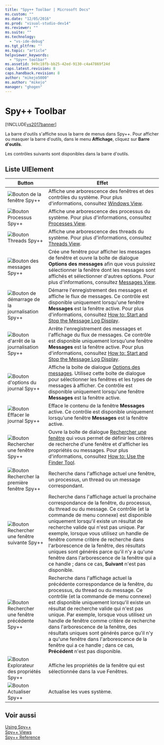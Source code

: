 ```yaml
---
title: "Spy++ Toolbar | Microsoft Docs"
ms.custom: ""
ms.date: "12/05/2016"
ms.prod: "visual-studio-dev14"
ms.reviewer: ""
ms.suite: ""
ms.technology: 
  - "vs-ide-debug"
ms.tgt_pltfrm: ""
ms.topic: "article"
helpviewer_keywords: 
  - "Spy++ toolbar"
ms.assetid: 949c18fb-bb25-42ed-9130-c4a47869f24d
caps.latest.revision: 8
caps.handback.revision: 8
author: "mikejo5000"
ms.author: "mikejo"
manager: "ghogen"
---
```

# Spy++ Toolbar
[!INCLUDE[vs2017banner](../code-quality/includes/vs2017banner.md)]

La barre d'outils s'affiche sous la barre de menus dans Spy\+\+.  Pour afficher ou masquer la barre d'outils, dans le menu **Affichage**, cliquez sur **Barre d'outils**.  
  
 Les contrôles suivants sont disponibles dans la barre d'outils.  
  
## Liste UIElement  
  
|Button|Effet|  
|------------|-----------|  
|![Bouton de la fenêtre Spy&#43;&#43;](../debugger/media/icon_spy--_windows.png "Icon\_Spy\+\+\_Windows")|Affiche une arborescence des fenêtres et des contrôles du système.  Pour plus d'informations, consultez [Windows View](../debugger/windows-view.md).|  
|![Bouton Processus Spy&#43;&#43;](../debugger/media/icon_spy--_processes.png "Icon\_Spy\+\+\_Processes")|Affiche une arborescence des processus du système.  Pour plus d'informations, consultez [Processes View](../debugger/processes-view.md).|  
|![Bouton Threads Spy&#43;&#43;](../debugger/media/icon_spy--_threads.gif "Icon\_Spy\+\+\_Threads")|Affiche une arborescence des threads du système.  Pour plus d'informations, consultez [Threads View](../debugger/threads-view.md).|  
|![Bouton des messages Spy&#43;&#43;](../debugger/media/icon_spy--_messages.png "Icon\_Spy\+\+\_Messages")|Crée une fenêtre pour afficher les messages de fenêtre et ouvre la boîte de dialogue **Options des messages** afin que vous puissiez sélectionner la fenêtre dont les messages sont affichés et sélectionner d'autres options.  Pour plus d'informations, consultez [Messages View](../debugger/messages-view.md).|  
|![Bouton de démarrage de la journalisation Spy&#43;&#43;](../debugger/media/icon_spy--_startlog.png "Icon\_Spy\+\+\_StartLog")|Démarre l'enregistrement des messages et affiche le flux de messages.  Ce contrôle est disponible uniquement lorsqu'une fenêtre **Messages** est la fenêtre active.  Pour plus d'informations, consultez [How to: Start and Stop the Message Log Display](../debugger/how-to-start-and-stop-the-message-log-display.md).|  
|![Bouton d'arrêt de la journalisation Spy&#43;&#43;](../debugger/media/icon_spy--_stoplog.gif "Icon\_Spy\+\+\_StopLog")|Arrête l'enregistrement des messages et l'affichage du flux de messages.  Ce contrôle est disponible uniquement lorsqu'une fenêtre **Messages** est la fenêtre active.  Pour plus d'informations, consultez [How to: Start and Stop the Message Log Display](../debugger/how-to-start-and-stop-the-message-log-display.md).|  
|![Bouton d'options du journal Spy&#43;&#43;](../debugger/media/icon_spy--_logoptions.png "Icon\_Spy\+\+\_LogOptions")|Affiche la boîte de dialogue [Options des messages](../debugger/message-options-dialog-box.md).  Utilisez cette boîte de dialogue pour sélectionner les fenêtres et les types de messages à afficher.  Ce contrôle est disponible uniquement lorsqu'une fenêtre **Messages** est la fenêtre active.|  
|![Bouton Effacer le journal Spy&#43;&#43;](../debugger/media/spy--_clearlog.gif "Spy\+\+\_ClearLog")|Efface le contenu de la fenêtre **Messages** active.  Ce contrôle est disponible uniquement lorsqu'une fenêtre **Messages** est la fenêtre active.|  
|![Bouton Rechercher une fenêtre Spy&#43;&#43;](../debugger/media/icon_spy--_findwindow.png "Icon\_Spy\+\+\_FindWindow")|Ouvre la boîte de dialogue [Rechercher une fenêtre](../debugger/find-window-dialog-box.md) qui vous permet de définir les critères de recherche d'une fenêtre et d'afficher les propriétés ou messages.  Pour plus d'informations, consultez [How to: Use the Finder Tool](../Topic/How%20to:%20Use%20the%20Finder%20Tool.md).|  
|![Bouton Rechercher la première fenêtre Spy&#43;&#43;](../debugger/media/icon_spy--_window.png "Icon\_Spy\+\+\_Window")|Recherche dans l'affichage actuel une fenêtre, un processus, un thread ou un message correspondant.|  
|![Bouton Rechercher une fenêtre suivante Spy&#43;&#43;](../debugger/media/icon_spy--_nextwindow.gif "Icon\_Spy\+\+\_NextWindow")|Recherche dans l'affichage actuel la prochaine correspondance de la fenêtre, du processus, du thread ou du message.  Ce contrôle \(et la commande de menu connexe\) est disponible uniquement lorsqu'il existe un résultat de recherche valide qui n'est pas unique.  Par exemple, lorsque vous utilisez un handle de fenêtre comme critère de recherche dans l'arborescence de la fenêtre, des résultats uniques sont générés parce qu'il n'y a qu'une fenêtre dans l'arborescence de la fenêtre qui a ce handle ; dans ce cas, **Suivant** n'est pas disponible.|  
|![Bouton Rechercher une fenêtre précédente Spy&#43;&#43;](../debugger/media/icon_spy--_prevwindow.gif "Icon\_Spy\+\+\_PrevWindow")|Recherche dans l'affichage actuel la précédente correspondance de la fenêtre, du processus, du thread ou du message.  Ce contrôle \(et la commande de menu connexe\) est disponible uniquement lorsqu'il existe un résultat de recherche valide qui n'est pas unique.  Par exemple, lorsque vous utilisez un handle de fenêtre comme critère de recherche dans l'arborescence de la fenêtre, des résultats uniques sont générés parce qu'il n'y a qu'une fenêtre dans l'arborescence de la fenêtre qui a ce handle ; dans ce cas, **Précédent** n'est pas disponible.|  
|![Bouton Explorateur des propriétés Spy&#43;&#43;](../debugger/media/icon_spy--_propexp.png "Icon\_Spy\+\+\_PropExp")|Affiche les propriétés de la fenêtre qui est sélectionnée dans la vue Fenêtres.|  
|![Bouton Actualiser Spy&#43;&#43;](../debugger/media/icon_spy--_refresh.png "Icon\_Spy\+\+\_Refresh")|Actualise les vues système.|  
  
## Voir aussi  
 [Using Spy\+\+](../debugger/using-spy-increment.md)   
 [Spy\+\+ Views](../debugger/spy-increment-views.md)   
 [Spy\+\+ Reference](../debugger/spy-increment-reference.md)